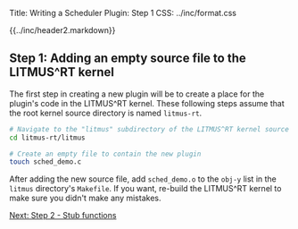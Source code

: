 Title:  Writing a Scheduler Plugin: Step 1
CSS:    ../inc/format.css

{{../inc/header2.markdown}}

Step 1: Adding an empty source file to the LITMUS^RT kernel
-----------------------------------------------------------

The first step in creating a new plugin will be to create a place for the plugin's code in the LITMUS^RT kernel. These following steps assume that the root kernel source directory is named `litmus-rt`.

```bash
# Navigate to the "litmus" subdirectory of the LITMUS^RT kernel source tree.
cd litmus-rt/litmus

# Create an empty file to contain the new plugin
touch sched_demo.c
```

After adding the new source file, add `sched_demo.o` to the `obj-y` list in the `litmus` directory's `Makefile`. If you want, re-build the LITMUS^RT kernel to make sure you didn't make any mistakes.

<div class="nav">

[Next: Step 2 - Stub functions](plugin_step_2.html)

</div>
